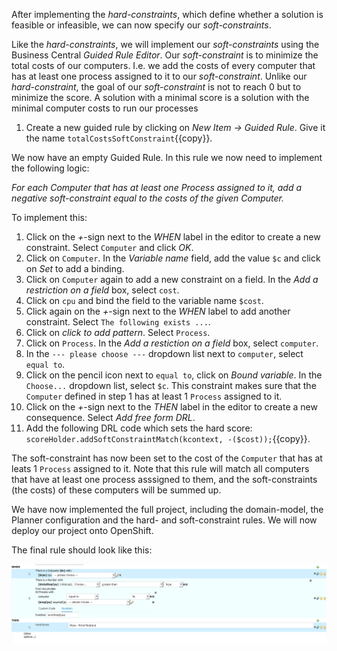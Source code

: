 After implementing the *hard-constraints*, which define whether a solution is feasible or infeasible, we can now specify our *soft-constraints*.

Like the *hard-constraints*, we will implement our *soft-constraints* using the Business Central *Guided Rule Editor*. Our *soft-constraint* is to minimize the total costs of our computers. I.e. we add the costs of every computer that has at least one process assigned to it to our *soft-constraint*. Unlike our *hard-constraint*, the goal of our *soft-constraint* is not to reach 0 but to minimize the score. A solution with a minimal score is a solution with the minimal computer costs to run our processes

1. Create a new guided rule by clicking on *New Item -> Guided Rule*. Give it the name `totalCostsSoftConstraint`{{copy}}.

We now have an empty Guided Rule. In this rule we now need to implement the following logic:

*For each Computer that has at least one Process assigned to it, add a negative soft-constraint equal to the costs of the given Computer.*

To implement this:

1. Click on the *+*-sign next to the *WHEN* label in the editor to create a new constraint. Select `Computer` and click *OK*.
2. Click on  `Computer`. In the *Variable name* field, add the value `$c` and click on *Set* to add a binding.
3. Click on `Computer` again to add a new constraint on a field. In the *Add a restriction on a field* box, select `cost`.
4. Click on `cpu` and bind the field to the variable name `$cost`.
5. Click again on the *+*-sign next to the *WHEN* label to add another constraint. Select `The following exists ...`.
6. Click on *click to add pattern*. Select `Process`.
8. Click on `Process`. In the *Add a restiction on a field* box, select `computer`.
9. In the `--- please choose ---` dropdown list next to `computer`, select `equal to`.
10. Click on the pencil icon next to `equal to`, click on *Bound variable*. In the `Choose...` dropdown list, select `$c`. This constraint makes sure that the `Computer` defined in step 1 has at least 1 `Process` assigned to it.
11. Click on the *+*-sign next to the *THEN* label in the editor to create a new consequence. Select *Add free form DRL*.
12. Add the following DRL code which sets the hard score: `scoreHolder.addSoftConstraintMatch(kcontext, -($cost));`{{copy}}.

The soft-constraint has now been set to the cost of the `Computer` that has at leats 1 `Process` assigned to it. Note that this rule will match all computers that have at least one process asssigned to them, and the soft-constraints (the costs) of these computers will be summed up.

We have now implemented the full project, including the domain-model, the Planner configuration and the hard- and soft-constraint rules. We will now deploy our project onto OpenShift.








The final rule should look like this:

<img src="../assets/optaplanner-hard-constraint.png" width="800" />
